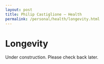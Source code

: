 ```yaml
---
layout: post
title: Philip Castiglione – Health
permalink: /personal/health/longevity.html
---
```


# Longevity

Under construction. Please check back later.
